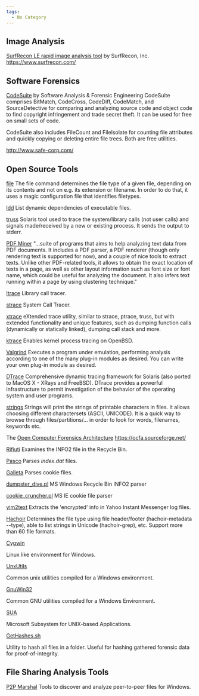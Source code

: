 ```yaml
---
tags:
  - No Category
---
```

## Image Analysis

[SurfRecon LE rapid image analysis tool](surfrecon_le_rapid_image_analysis_tool.md) by SurfRecon, Inc.
<https://www.surfrecon.com/>

## Software Forensics

[CodeSuite](codesuite.md) by Software Analysis & Forensic Engineering
CodeSuite comprises BitMatch, CodeCross, CodeDiff, CodeMatch, and
SourceDetective for comparing and analyzing source code and object code
to find copyright infringement and trade secret theft. It can be used
for free on small sets of code.

CodeSuite also includes FileCount and FileIsolate for counting file
attributes and quickly copying or deleting entire file trees. Both are
free utilities.

<http://www.safe-corp.com/>

## Open Source Tools

[file](file.md)
The file command determines the file type of a given file, depending on
its contents and not on e.g. its extension or filename. In order to do
that, it uses a magic configuration file that identifies filetypes.

<!-- -->

[ldd](https://linux.die.net/man/1/ldd)
List dynamic dependencies of executable files.

<!-- -->

[truss](https://docs.oracle.com/cd/E88353_01/html/E37839/truss-1.html)
Solaris tool used to trace the system/library calls (not user calls) and
signals made/received by a new or existing process. It sends the output
to stderr.

<!-- -->

[PDF Miner](https://www.unixuser.org/~euske/python/pdfminer/index.html)
"...suite of programs that aims to help analyzing text data from PDF
documents. It includes a PDF parser, a PDF renderer (though only
rendering text is supported for now), and a couple of nice tools to
extract texts. Unlike other PDF-related tools, it allows to obtain the
exact location of texts in a page, as well as other layout information
such as font size or font name, which could be useful for analyzing the
document. It also infers text running within a page by using clustering
technique."

<!-- -->

[ltrace](https://linux.die.net/man/1/ltrace)
Library call tracer.

<!-- -->

[strace](https://sourceforge.net/projects/strace/)
System Call Tracer.

<!-- -->

[xtrace](https://sourceforge.net/projects/xtrace/)
eXtended trace utility, similar to strace, ptrace, truss, but with
extended functionality and unique features, such as dumping function
calls (dynamically or statically linked), dumping call stack and more.

<!-- -->

[ktrace](http://www.openbsd.org/cgi-bin/man.cgi?query=ktrace&apropos=0&sektion=0&manpath=OpenBSD+Current&arch=i386&format=html)
Enables kernel process tracing on OpenBSD.

<!-- -->

[Valgrind](https://valgrind.org/)
Executes a program under emulation, performing analysis according to one
of the many plug-in modules as desired. You can write your own plug-in
module as desired.

<!-- -->

[DTrace](https://www.oracle.com/it-infrastructure/)
Comprehensive dynamic tracing framework for Solaris (also ported to
MacOS X - XRays and FreeBSD). DTrace provides a powerful infrastructure
to permit investigation of the behavior of the operating system and user
programs.

<!-- -->

[strings](strings.md)
Strings will print the strings of printable characters in files. It
allows choosing different charactersets (ASCII, UNICODE). It is a quick
way to browse through files/partitions/... in order to look for words,
filenames, keywords etc.

<!-- -->

The [Open Computer Forensics Architecture](open_computer_forensics_architecture.md)
<https://ocfa.sourceforge.net/>

<!-- -->

[Rifiuti](http://www.foundstone.com/us/resources/proddesc/rifiuti.htm)
Examines the INFO2 file in the Recycle Bin.

<!-- -->

[Pasco](http://www.foundstone.com/us/resources/proddesc/pasco.htm)
Parses *index.dat* files.

<!-- -->

[Galleta](http://www.foundstone.com/us/resources/proddesc/galleta.htm)
Parses cookie files.

<!-- -->

[dumpster_dive.pl](https://jafat.sourceforge.net/files.html)
MS Windows Recycle Bin INFO2 parser

<!-- -->

[cookie_cruncher.pl](https://jafat.sourceforge.net/files.html)
MS IE cookie file parser

<!-- -->

[yim2text](http://www.1vs0.com/tools.html)
Extracts the 'encrypted' info in Yahoo Instant Messenger log files.

<!-- -->

[Hachoir](hachoir.md)
Determines the file type using file header/footer (hachoir-metadata
--type), able to list strings in Unicode (hachoir-grep), etc. Support
more than 60 file formats.

<!-- -->

[Cygwin](cygwin.md)

Linux like environment for Windows.

<!-- -->

[UnxUtils](https://unxutils.sourceforge.net/)

Common unix utilities compiled for a Windows environment.

<!-- -->

[GnuWin32](https://gnuwin32.sourceforge.net/)

Common GNU utilities compiled for a Windows Environment.

<!-- -->

[SUA](http://www.microsoft.com/windowsserver2003/R2/unixcomponents/webinstall.mspx)

Microsoft Subsystem for UNIX-based Applications.

<!-- -->

[GetHashes.sh](https://bitbucket.org/stewdebaker/unix-hashing-script)

Utility to hash all files in a folder. Useful for hashing gathered
forensic data for proof-of-integrity.

## File Sharing Analysis Tools

[P2P Marshal](p2pmarshal.md)
Tools to discover and analyze peer-to-peer files for Windows.
